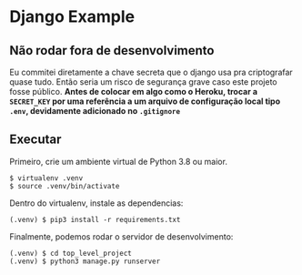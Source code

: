 # Django Example

## Não rodar fora de desenvolvimento
Eu commitei diretamente a chave secreta que o django usa pra criptografar 
quase tudo. Então seria um risco de segurança grave caso este projeto fosse 
público. **Antes de colocar em algo como o Heroku, trocar a `SECRET_KEY` por 
uma referência a um arquivo de configuração local tipo `.env`, devidamente
adicionado no `.gitignore`**
## Executar
Primeiro, crie um ambiente virtual de Python 3.8 ou maior.
```shell
$ virtualenv .venv
$ source .venv/bin/activate
```

Dentro do virtualenv, instale as dependencias: 
```shell
(.venv) $ pip3 install -r requirements.txt
```

Finalmente, podemos rodar o servidor de desenvolvimento:
```shell
(.venv) $ cd top_level_project
(.venv) $ python3 manage.py runserver 
```
